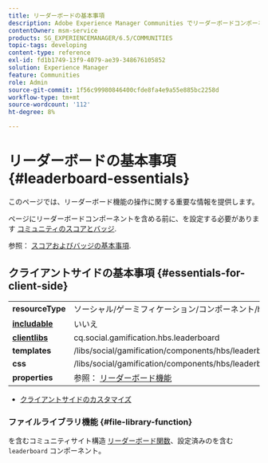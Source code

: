 ```yaml
---
title: リーダーボードの基本事項
description: Adobe Experience Manager Communities でリーダーボードコンポーネントを操作できるように、コミュニティのスコアとバッジを設定する方法について説明します。
contentOwner: msm-service
products: SG_EXPERIENCEMANAGER/6.5/COMMUNITIES
topic-tags: developing
content-type: reference
exl-id: fd1b1749-13f9-4079-ae39-348676105852
solution: Experience Manager
feature: Communities
role: Admin
source-git-commit: 1f56c99980846400cfde8fa4e9a55e885bc2258d
workflow-type: tm+mt
source-wordcount: '112'
ht-degree: 8%

---
```


# リーダーボードの基本事項 {#leaderboard-essentials}

このページでは、リーダーボード機能の操作に関する重要な情報を提供します。

ページにリーダーボードコンポーネントを含める前に、を設定する必要があります [コミュニティのスコアとバッジ](implementing-scoring.md).

参照： [スコアおよびバッジの基本事項](configure-scoring.md).

## クライアントサイドの基本事項 {#essentials-for-client-side}

<table>
 <tbody>
  <tr>
   <td> <strong>resourceType</strong></td>
   <td>ソーシャル/ゲーミフィケーション/コンポーネント/hbs/リーダーボード</td>
  </tr>
  <tr>
   <td> <a href="scf.md#add-or-include-a-communities-component"><strong>includable</strong></a></td>
   <td>いいえ</td>
  </tr>
  <tr>
   <td> <a href="clientlibs.md"><strong>clientlibs</strong></a></td>
   <td>cq.social.gamification.hbs.leaderboard</td>
  </tr>
  <tr>
   <td> <strong>templates</strong></td>
   <td> /libs/social/gamification/components/hbs/leaderboard/leaderboard.hbs<br /> </td>
  </tr>
  <tr>
   <td> <strong>css</strong></td>
   <td> /libs/social/gamification/components/hbs/leaderboard/clientlibs/leaderboard.css</td>
  </tr>
  <tr>
   <td><strong> properties</strong></td>
   <td>参照： <a href="enabling-leaderboard.md">リーダーボード機能</a></td>
  </tr>
 </tbody>
</table>

* [クライアントサイドのカスタマイズ](client-customize.md)

### ファイルライブラリ機能 {#file-library-function}

を含むコミュニティサイト構造 [リーダーボード関数](functions.md#leaderboard-function)、設定済みのを含む `leaderboard` コンポーネント。
